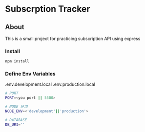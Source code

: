 # Subscrption Tracker

## About
This is a small project for practicing subscription API using express

### Install

```bash
npm install
```

### Define Env Variables

.env.development.local
.env.production.local

```bash
# PORT
PORT=<you port || 5500>

# NODE 环境
NODE_ENV=<'development'||'production'>

# DATABASE
DB_URI=''
```